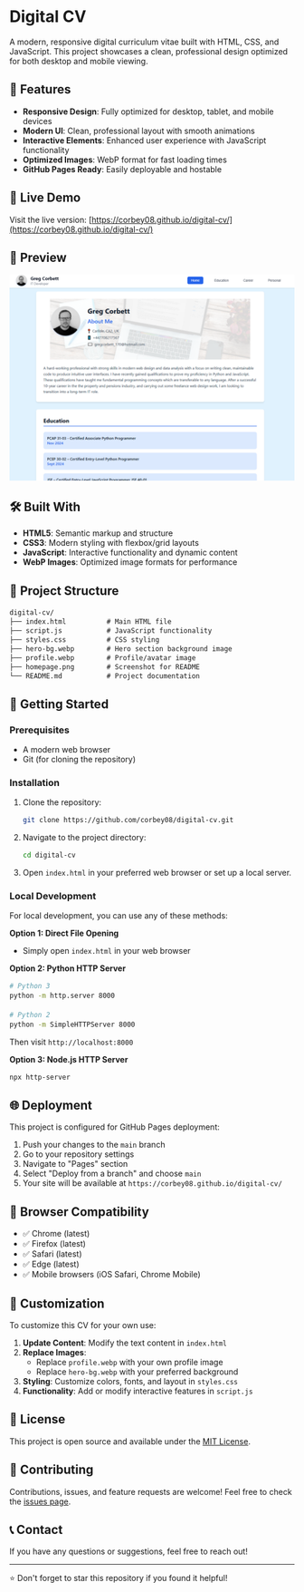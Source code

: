 # Digital CV

A modern, responsive digital curriculum vitae built with HTML, CSS, and JavaScript. This project showcases a clean, professional design optimized for both desktop and mobile viewing.

## 🌟 Features

- **Responsive Design**: Fully optimized for desktop, tablet, and mobile devices
- **Modern UI**: Clean, professional layout with smooth animations
- **Interactive Elements**: Enhanced user experience with JavaScript functionality
- **Optimized Images**: WebP format for fast loading times
- **GitHub Pages Ready**: Easily deployable and hostable

## 🚀 Live Demo

Visit the live version: [https://corbey08.github.io/digital-cv/](https://corbey08.github.io/digital-cv/)

## 📸 Preview

![Digital CV Homepage](homepage.png)

## 🛠️ Built With

- **HTML5**: Semantic markup and structure
- **CSS3**: Modern styling with flexbox/grid layouts
- **JavaScript**: Interactive functionality and dynamic content
- **WebP Images**: Optimized image formats for performance

## 📁 Project Structure

```
digital-cv/
├── index.html          # Main HTML file
├── script.js           # JavaScript functionality
├── styles.css          # CSS styling
├── hero-bg.webp        # Hero section background image
├── profile.webp        # Profile/avatar image
├── homepage.png        # Screenshot for README
└── README.md           # Project documentation
```

## 🚀 Getting Started

### Prerequisites

- A modern web browser
- Git (for cloning the repository)

### Installation

1. Clone the repository:
   ```bash
   git clone https://github.com/corbey08/digital-cv.git
   ```

2. Navigate to the project directory:
   ```bash
   cd digital-cv
   ```

3. Open `index.html` in your preferred web browser or set up a local server.

### Local Development

For local development, you can use any of these methods:

**Option 1: Direct File Opening**
- Simply open `index.html` in your web browser

**Option 2: Python HTTP Server**
```bash
# Python 3
python -m http.server 8000

# Python 2
python -m SimpleHTTPServer 8000
```
Then visit `http://localhost:8000`

**Option 3: Node.js HTTP Server**
```bash
npx http-server
```

## 🌐 Deployment

This project is configured for GitHub Pages deployment:

1. Push your changes to the `main` branch
2. Go to your repository settings
3. Navigate to "Pages" section
4. Select "Deploy from a branch" and choose `main`
5. Your site will be available at `https://corbey08.github.io/digital-cv/`

## 📱 Browser Compatibility

- ✅ Chrome (latest)
- ✅ Firefox (latest)
- ✅ Safari (latest)
- ✅ Edge (latest)
- ✅ Mobile browsers (iOS Safari, Chrome Mobile)

## 🎨 Customization

To customize this CV for your own use:

1. **Update Content**: Modify the text content in `index.html`
2. **Replace Images**: 
   - Replace `profile.webp` with your own profile image
   - Replace `hero-bg.webp` with your preferred background
3. **Styling**: Customize colors, fonts, and layout in `styles.css`
4. **Functionality**: Add or modify interactive features in `script.js`

## 📄 License

This project is open source and available under the [MIT License](LICENSE).

## 🤝 Contributing

Contributions, issues, and feature requests are welcome! Feel free to check the [issues page](https://github.com/corbey08/digital-cv/issues).

## 📞 Contact

If you have any questions or suggestions, feel free to reach out!

---

⭐ Don't forget to star this repository if you found it helpful!
